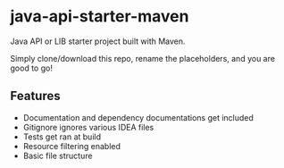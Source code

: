 # java-api-starter-maven
Java API or LIB starter project built with Maven.

Simply clone/download this repo, rename the placeholders, and you are good to go!

## Features
 - Documentation and dependency documentations get included
 - Gitignore ignores various IDEA files
 - Tests get ran at build
 - Resource filtering enabled
 - Basic file structure 